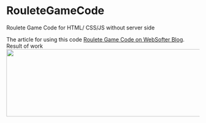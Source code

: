 # RouleteGameCode
Roulete Game Code for HTML/ CSS/JS without server side

The article for using this code <a href="http://blog.websofter.ru/klientskaya-chast-organizacii-igry-ruletka/">Roulete Game Code on WebSofter Blog</a>.
<br/>
Result of work 
<br/>
<img class="aligncenter wp-image-1487 size-full" src="http://blog.websofter.ru/wp-content/uploads/2017/09/img-roulete-gallery-post.png" alt="" width="601" height="176" srcset="http://blog.websofter.ru/wp-content/uploads/2017/09/img-roulete-gallery-post.png 601w, http://blog.websofter.ru/wp-content/uploads/2017/09/img-roulete-gallery-post-300x88.png 300w" sizes="(max-width: 601px) 100vw, 601px">
